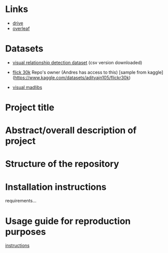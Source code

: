 # Links

- [drive](https://drive.google.com/drive/u/2/folders/1IiaV1hs5iGwIVDekpLcAmcAS4CHflM-G)
- [overleaf](https://www.overleaf.com/5992664932kmbfntttbyvg)

# Datasets

- [visual relationship detection dataset](https://cs.stanford.edu/people/ranjaykrishna/vrd/) (csv version downloaded)

- [flick 30k](https://shannon.cs.illinois.edu/DenotationGraph/) Repo's owner (Andres has access to this) [sample from kaggle] (https://www.kaggle.com/datasets/adityajn105/flickr30k)

- [visual madlibs](https://paperswithcode.com/dataset/visual-madlibs)

# Project title


# Abstract/overall description of project


# Structure of the repository


# Installation instructions

requirements...

# Usage guide for reproduction purposes

[instructions](https://gist.github.com/EMarquer/b6dec298d23e82440cf49b69b2d71ebc)
